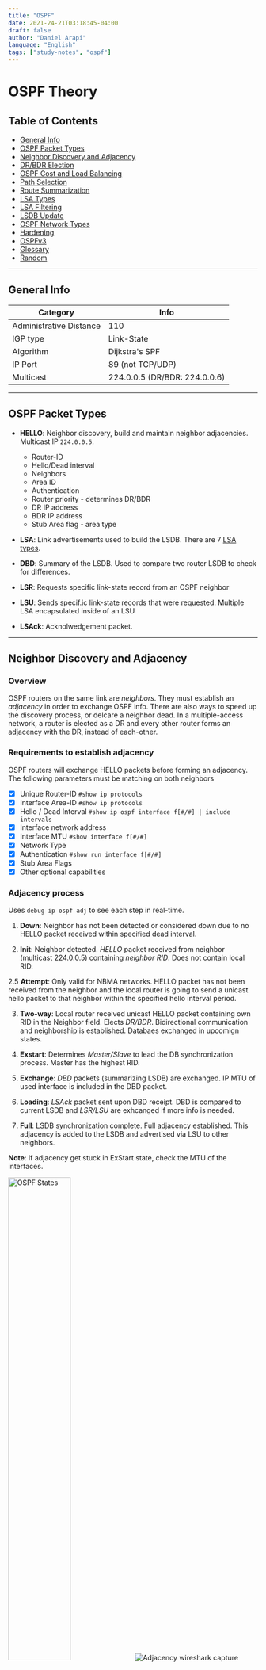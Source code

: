 ```yaml
---
title: "OSPF"
date: 2021-24-21T03:18:45-04:00
draft: false
author: "Daniel Arapi"
language: "English"
tags: ["study-notes", "ospf"]
---
```



<a id="topofpage"></a>
# OSPF Theory

## Table of Contents

- [General Info](#general-info)
- [OSPF Packet Types](#ospf-packet-types)
- [Neighbor Discovery and Adjacency](#neighbor-discovery-and-adjacency)
- [DR/BDR Election](#drbdr-election)
- [OSPF Cost and Load Balancing](#ospf-cost-and-load-balancing)
- [Path Selection](#path-selection)
- [Route Summarization](#route-summarization)
- [LSA Types](#lsa-types)
- [LSA Filtering](#lsa-filtering)
- [LSDB Update](#lsdb-update)
- [OSPF Network Types](#ospf-network-types)
- [Hardening](#ospf-hardening)
- [OSPFv3](#ospfv3)
- [Glossary](#glossary)
- [Random](#random)

---

## General Info

Category | Info
---|---
Administrative Distance | 110
IGP type | Link-State
Algorithm | Dijkstra's SPF
IP Port | 89 (not TCP/UDP)
Multicast | 224.0.0.5 (DR/BDR: 224.0.0.6)

---

## OSPF Packet Types

- **HELLO**: Neighbor discovery, build and maintain neighbor adjacencies. Multicast IP `224.0.0.5`.
  - Router-ID
  - Hello/Dead interval
  - Neighbors
  - Area ID
  - Authentication
  - Router priority - determines DR/BDR
  - DR IP address
  - BDR IP address
  - Stub Area flag - area type

- **LSA**: Link advertisements used to build the LSDB. There are 7 [LSA types](#lsa-types).
- **DBD**: Summary of the LSDB. Used to compare two router LSDB to check for differences.
- **LSR**: Requests specific link-state record from an OSPF neighbor
- **LSU**: Sends specif.ic link-state records that were requested. Multiple LSA encapsulated inside of an LSU
- **LSAck**: Acknolwedgement packet.

---

## Neighbor Discovery and Adjacency

### Overview

OSPF routers on the same link are *neighbors*. They must establish an *adjacency* in order to exchange OSPF info. There are also ways to speed up the discovery process, or delcare a neighbor dead. In a multiple-access network, a router is elected as a DR and every other router forms an adjacency with the DR, instead of each-other.

### Requirements to establish adjacency

OSPF routers will exchange HELLO packets before forming an adjacency.
The following parameters must be matching on both neighbors
- [x] Unique Router-ID `#show ip protocols`
- [x] Interface Area-ID `#show ip protocols`
- [x] Hello / Dead Interval `#show ip ospf interface f[#/#] | include intervals`
- [x] Interface network address
- [x] Interface MTU `#show interface f[#/#]`
- [x] Network Type
- [x] Authentication `#show run interface f[#/#]`
- [x] Stub Area Flags
- [x] Other optional capabilities

### Adjacency process

Uses `debug ip ospf adj` to see each step in real-time.
1. **Down**:
Neighbor has not been detected or considered down due to no HELLO packet received within specified dead interval.

2. **Init**:
Neighbor detected. *HELLO* packet received from neighbor (multicast 224.0.0.5) containing *neighbor RID*. Does not contain local RID.

2.5 **Attempt**:
Only valid for NBMA networks.  HELLO packet has not been received from the neighbor and the local router is going to send a unicast hello packet to that neighbor within the specified hello interval period.

3. **Two-way**:
Local router received unicast HELLO packet containing own RID in the Neighbor field. Elects *DR/BDR*. Bidirectional communication and neighborship is established. Databaes exchanged in upcomign states.

4. **Exstart**:
Determines *Master/Slave* to lead the DB synchronization process. Master has the highest RID.

5. **Exchange**:
*DBD* packets (summarizing LSDB) are exchanged. IP MTU of used interface is included in the DBD packet.

6. **Loading**:
*LSAck* packet sent upon DBD receipt. DBD is compared to current LSDB and *LSR/LSU* are exhcanged if more info is needed.

7. **Full**: LSDB synchronization complete. Full adjacency established. This adjacency is added to the LSDB and advertised via LSU to other neighbors.

**Note**:
If adjacency get stuck in ExStart state, check the MTU of the interfaces.

<img src="https://github.com/darapi/StudyNotes/blob/master/images/ospf_states.png" alt="OSPF States" width="50%" height="50%">
<img src="https://github.com/darapi/StudyNotes/blob/master/images/OSPF_Adjacency_Wireshark.png" alt="Adjacency wireshark capture">


### Neighbor Down
The Hello/Dead intervals can be reduced to identify a neighbor or declare a neighbor dead, more quickly. The interface commands to adjust the intervals are `ip ospf hello-interval [#]` and `ip ospf dead-interval [#]`. It is recommended that the Dead Interval is always x4 the Hello interval.
Neighbor discovery/down can be made even quicker with the command `ip ospf dead-interval minimal hello-multiplier [#]`. This will configure the number of HELLO packets sent *per second*.
Note: check out **Bidirectional Forwarding Detection (BFD)** for reducing failover time

## DR/BDR Election

### Overview
The purpose in selecting DR/BDR is to *limit LSA flooding* in a multi-access network.
Instead forming a full-mesh of adjecencies, each router will establish an adjacency only with the DR.
The DR will serve as a hub to which all LSA packets will be sent to/from.
This election happens in the **Two-way** stage of the OSPF adjacency process.

**Note**: DR/BDR election occurs per multi-access network, **not** per area

### Election Process

1. Router with the highest OSPF Priority becomes DR
2. Router with 2nd highest priority becomed BDR
3. All other routers become DROTHER
4. If priority is a tie, router with highest IP address becomes DR
5. Router with 2nd highest IP address becomes BDR
6. All other routers become DROTHER

- Default priority value is 1
- Routers with priority value of 0 do not participate in DR/BDR election
- Priority can be configured with interface command `ip ospf priority [#]`
- Use `clear ip ospf process` for change to take effect

---

## OSPF Cost and Load Balancing

### Overview

The metric that OSPF uses to determine 'the best path' to a destination is *cost*.
OSPF will add the cost of each link per path from source to destination.
It will then select the path with the lowest cost value.
If there is more than one path with equal cost, OSPF will load-balance between them

### Metric = Cost

- Cost = *Reference Bandwidth / Interface Bandwidth*
- Default Reference Bandwidth value = 100 Mbps (100000 Kbps)
- Recommended Reference Bandwidth value = 1000 Mbps (1000000 Kbps)
- Manually adjust cost on OSPF interface with `ip ospf cost [value]`
- Look up reference bandwidth with command `show interfaces FastEthernet 0/0 | include BW`
- Look up OSF cost of interface with command `show ip ospf interface FastEthernet 0/0 | include Cost`

### Load Balancing

- Occurs when there are two paths of equal cost
- By default, 4 equal-cost paths can be inserted into routing table for load balancing
  - Can be configured up to 16 paths max
- Interface BW or cost can be changed to configure for load balancing
- Change interface cost with command `ip ospf cost [value]`
- Change interface bandwidth with command `bandwidth [Kbps]
  - This will change the "bandwidth" to manipulate OSPF, does not change the real BW

---

## Path Selection

1. Use **path type** to select the best path (see below)
2. Uses **lowest cost** to determine best path
3. If equal cost, performs **load-balancing**
4. If load-balancing is disabled, selects path with most **stable LSA entry** in LSDB (or lowest RID, not sure)
5. If multiple paths from different OSPF processes, selects **lowest OSPF PID**

**Path Types - Before Cisco IOS release 15.1(2)S:**
1. Intra-Area (O)
2. Inter-Area (O IA)
3. External Type 1 (E1)
4. NSSA Type 1 (N1)
5. External Type 2 (E2)
6. NSSA Type 2 (N2)

**Path Types - After Cisco IOS release 15.1(2)S:**
1. Intra-Area (O)
2. Inter-Area (O IA)
3. NSSA Type 1 (N1)
4. External Type 1 (E1)
5. NSSA Type 2 (N2)
6. External Type 2 (E2)

---

## Route Summarization

OSPF route summarization can only be configured on the ABR (Type 3 LSA) or ASBR (Type 5 LSA).

**Type 3 Interarea Route Summarization**
- A summary route will only be advertised if you have at least one subnet that falls within the summary range.
- A summary route will have the cost of the subnet with the lowest cost that falls within the summary range.
- Your ABR that creates the summary route will create a **null0** interface to prevent loops.
- OSPF is a classless routing protocol so you can pick any subnet mask you like for prefixes.
- OSPF config is `area [AID] range [prefix] [mask]`

**Type 5 External Route Summarization**
- You can create the summary only on the ASBR.
- A **null0** entry will be created in the routing table for the summary route.
- OSPF config is `summary-address [prefix] [mask]`

---

## LSA Types

### Overview

OSPF LSA packets are used to build the LSDB. Reliable delivery of LSA packets is ensured via implicit and explicit acknowledgements.
An implicit acknowledgement is when a duplicate of the same packet is sent back to the originating router.
Different LSA types are used for the following:
- Area types (backbone, non-backbone, stub)
- Routers (regular, DR, ABR, ASBR)
- Default routes
- External routes

Type     | Name                                                        | Description
-------- | ----------------------------------------------------------- | --------------------------------
Type 1   |  [Router LSA](#lsa-type-1---router-lsa)                     | Represents a router
Type 2   |  [Network LSA](#lsa-type-2---network-lsa)                   | Reperesents the DR
Type 3   |  [Network Summary LSA](#lsa-type-3---network-summary-lsa)   | Inter-area routes
Type 4   |  [ASBR Summary LSA](#lsa-type-4---asbr-summary-lsa)         | Represents an ASBR
Type 5   |  [External LSA](#lsa-type-5---external-lsa)                 | A non-OSPF route
Type 6   |  [Group Membership LSA](#lsa-type-6---group-membership-lsa) | n/a
Type 7   |  [NSSA LSA](#lsa-type-7---nssa-lsa)                         | Used in stub areas in place of Type 5

The LSA type can be viewed with the command `show ip ospf database`

### Detailed Explanations

#### LSA Type 1 - Router LSA

All OSPF routers create a single Type 1 LSA, with *info about all OSPF links*.
It is then advertises to the entire local area.
A Type 1 LSA contains the following:
- RID
- The prefix and type ([LSID](#lsid)) of OSPF links

Link Type	| Description	                                  | LSID
----------|-----------------------------------------------|--------------------
1	        | Point-to-point connection to another router	  | Neighbor router ID
2	        | Connection to transit network (multi-access)	| IP address of DR
3	        | Connection to stub network.                 	| IP Network
4	        | Virtual Link	                                | Neighbor router ID

#### LSA Type 2 - Network LSA

A DR will create a Type 2 LSA for each *multi-access network* it connects to.
It is then advertised to the entire local area.
A Type 2 LSA contains the following:
- The Router-ID
- The prefix and mask of OSPF interface on multi-access network
- List of routers that connect to the multi-access network

#### LSA Type 3 - Network Summary LSA

An ABR creates a Type 3 LSA per area, and advertise it to all other areas.
Thus *each area will have information about each-other*.
Routing table entries with **O IA** are learned through Type 3 LSA.
A Type 3 LSA includes the following:
- List of subnets in an area

#### LSA Type 4 - ASBR Summary LSA

An ABR creates a Type 4 LSA containing ASBR info.
This is advertised to all OSPF areas, so that they know *how to reach the ASBR*.

#### LSA Type 5 - External LSA

An ASBR creates a Type 5 LSA for *non-OSPF routes*.
It is then advertised to all areas. These route entries apprear in the routing table with **E1** (cummulitive cost) or **E2** (static cost)

#### LSA Type 6 - Group Membership LSA

Used for [MOSPF](#whatismospf).
No longer supported by Cisco.
Cisco instead uses [PIM](#whatispim).

#### LSA Type 7 - NSSA LSA

ABR creates Type 7 with exact same content as Type 5 LSA.
Since Type 5 is blocked in a NSSA, a Type 7 is used instead.
A Type 7 LSA only lives with a NSSA.
These route entries will appear in the routing table with **N1** or **N2**
The Type 7 is eventually converted to Type 5 by other ABRs.

#### Type 8 - External attribute LSA for BGP

Not used on Cisco routers

#### Type 9-11 - Opaque

Reserved for future use.
Type 10 is used in MPLS traffic engineering

---

## LSA Filtering

### Overview

OSPF can only filter LSA packets because it advertises LSAs instead of routes.
LSA packets are used to build the LSDB, which must be identical across all OSPF routers within an area.
Therefore, LSA filtering cannot be applied within an area as that would create an inconsistency across router LSDBs.

Options for route filtering:
- Filtering the routing table
- Interarea Type 3 LSA on the ABR
- External Type 5 LSA on the ASBR.

### Filtering - Routing Table

The only option to "filter" within an area is to filter which routes appear in the routing table. However these prefixes will still appear in the LSDB and LSA packets are still being advertised to neighbors.
**Note**: A filtered route may cause a black hole. The route may be filtered from one router's routing table yet still exists on all other router routing tables. Neigihbors will then forward packets to the router on which filtering is configured on, causing packets to be dropped or misrouted.

- **ACL + Distribute-List** - filter which prefixes appear in the routing table; use **in** keyword

### Filtering - LSA Type 3

Interarea Type 3 LSA filtering is configured on the ABR.
A Type 3 LSA can be filtered using a **filter-list** combined with a **prefix-list**.
This is configured on an **ABR** to prevent filter prefixes **between areas**.

- **Prefix-List + Filter-List** - filter Type 3 LSA packets (inbound or outbound)
- LSA Type 3 **IN**bound filter-list - filters prefixes of any area **from entering IN a specific area**
- LSA Type 3 **OUT**bound filter-list - filters prefixes of a specific area **from getting OUT of that area**

### Filtering - LSA Type 5

External Type 5 LSA filtering is configured on the ASBR.
There are three possible methods for filtering:
- **ACL + Distribute-List** - filter certain networks from entering the area, use *out* keyword
- **ACL + Route-Map + Redistribution** - filter what is being redistributed into OSPF
- **Summary Address No-Advertise** - do not advertise specified prefix in OSPF

---

## LSDB Update

![LSDB Flowchart](https://github.com/darapi/StudyNotes/blob/master/images/lsa_lsdb_flooding.png)

LSA components that determine how ***recent*** it is:
- A higher sequence number.
- A higher checksum number.
- An age equal to the maximum age.
- If the link-state age is much younger.

LSA Sequence Number:
- There are 4 bytes or 32-bits.
- Begins with 0x80000001 and ends at 0x7FFFFFFF.
- Every 30 minutes each LSA will age out and will be flooded:
  - The sequence number will increment by one
  - The last sequence number 0x7FFFFFFF it will wrap around and start again at 0x80000001

---

## OSPF Network Types

### Overview

Network Type | Subnet | Hello/Dead | DR/BDR | Proprietary | Hello Packet | Neighborship | Network | Next Hop
--- | --- | --- | --- | --- | --- | --- | --- | ---
PtP | Different | 10/40 | No | Cisco | Multicast | Auto | PPP, HDLC, FR P2P | neighbor
PtMP | Same | 30/120 | No | RFC | Multicast | Auto | FR Multipoint | neighbor
PtMP-NB | Same | 30/120 | No | Cisco | Unicast | Configured | FR Multipoint | neighbor
BMA | Same | 10/40 | Yes; Auto-elected | Cisco | Multicast | Auto | Eth, Token, FDDI | source
NBMA | Same | 30/120 | Yes; Configured | RFC | Unicast | Configured | FR Multipoint, X.25, ATM | source

**Notes:**
- DR/BDR election is required on multi-access networks (BMA, NBMA). Not requried on "Point" networks.
- Neighbors must be configured on Non-Broadcast networks because auto-discovery wont' work since multicast is not supported.
- Only PtP requires a different subnet per PVC. All other types share the same subnet.
- Next-Hop on BMA and NBMA is the source where the network is being advertised from. FR map tells router how to go through Hub to reach spoke.

### PtP (Point-to-Point network)
A serial connection between two routers.

### Point-to-Multipoint
The Hub has a point-to-pont connection to each spoke over a Non-Broadcast Multi-Access network.
A DR/BDR is not necessary in this topology.

### Point-to-Multipoint Non-Broadcast
test

### Broadcast Multi-Access network
Two or more routers on the same subnet (***multi-access***) connected to an Ethernet switch. OSPF will automatically elect a DR/BDR.
The next two types of network are used to accommodate Multi-Access technologies that don’t support broadcast.<br/>
These technologies include Frame Relay and ATM.

### NBMA (Non-Broadcast Multi-Access network)
Two or more routers on the same subnet connected over a ***non-broadcast*** technology (e.g. Frame-Relay).
To emulate a broadcast, OSPF sends unicast packets to all destinations.
In this case, the Hub router must become the DR by configuring the Spokes as DROTHER (command: `ip ospf priority 0`).
Configure `ip ospf network non-broadcast` on the Hub and the Spoke routers.

---

## OSPF Hardening

### Overview

There are two options to making OSPF more secure
- Authenticating neighbor adjacencies
- TTL security checks, to prevent spoofing
- Disable unecessary HELLO advertisements on interfaces

#### OSPF Neighbor Authentication

There are four options for authentication
- Aut:0 - Null authentication
  - No configs need to be made for this
- Aut:1 - Plain text authentication
  - Configured at interface level
- Aut:2 - MD5 authentication
  - Configured at interface level, or entire area (via key chain)
- HMAC-SHA authentication
  - Configured at interface level or entire area (via key chain)

#### TTL Security Check

- Router discards OSPF packets bellow TTL treshold (default is 255)
- OSPF packets with TTL of 255 is only possible from adjacent neighbors (266 - 1 = 255)
- Not applied to virtual links or sham links by default
- If you want to use this, then you can use the `area virtual-link ttl-security` or `area sham-link ttl-security` commands

### Passive Interfaces

It is sometimes undesirable to send HELLO packets out of certain interfaces. For example, those that connect to L2 switches.

---

## Area Types

### Overview
All areas must connect to Area 0, also called the Backbone area. Routers located in Area 0 are referred to as Backbone routers. An ABR is a router between two areas. An ASBR is a router running a routing protocol in addition to OSPF.

**Advantages of using areas:**
- Reduce memory consumption
- Lower cpu intensitiy
- Smaller LSDB
- Reduces complexiity
- Improve convertence speed

---

## OSPFv3

### Overview

- **Link-local addresses** : Packets are sourced from link-local IPv6 addresses
- **Links, not networks**: Uses the term "links" instead of "networks"
- **New LSA types**: Two new LSA types, and LSA type 1 and 2 have changed
- **Interface commands**: OSPFv3 is enabled on interfaces, instead of `network` command
- **Router ID**: Must be manually configured, auto self-assign feature not available
- **Multiple prefixes per interface**: Will advertise all configured IPv6 prefixes on a single interface
- **Flooding scope**: Has a flood scope for different LSA
- **Multiple instances per link**: Capable of running multiple OSPFv3 instances per link
- **Authentication**: IPv6 IPSec authentication only
- **Prefixes in LSAs**: Shows prefixes in LSAs as prefix + prefix length.


### OSPFv3 LSA Types

v3 Type | v3 Name | v2 Type | v2 Name
--- | --- | --- | ---
0x2001 | Router LSA | 1 | Router LSA
0x2002 | Network LSA | 2 | Network LSA
0x2003 | Inter-Area Prefix LSA | 3 | Network Summary LSA
0x2004 | Inter-Area Router LSA | 4 | ASBR Summary LSA
0x4005 | AS-External LSA | 5 | AS-External LSA
0x2006 | Group Membership LSA | 6 | Group Membership LSA
0x2007 | Type-7 LSA | 7 | NSSA External LSA
0x0008 | Link LSA | --- | ---
0x2009 | Intra-Area Prefix LSA | --- | ---

v3 Hex | v3 Scope
--- | ---
0x0 | Link-local
0x2 | Single area
0x4 | Entire OSPFv3 routing domain

**Separation of Addressing from the SPF Tree**

LSA Type 1 and Type 2 include topology ***and*** network information in OSPFv2. In OSPFv3, they contain ***only*** topology information (not network). Prefixes are instead advertised through OSPFv3 LSA Type 9.

**Packet Header**

OSPFv6 also has a new field in the packet header called **Instance ID**. This allows multiple OSPFv3 instances to run on a single link. Instance ID must match in order to become neighbors. Value is 0 by default.

**Configuration**
Almost all commands for OSPFv2 are the same, except it will have `ipv6` before the command.
IPv6 must be enabled on interface with the `ipv6 enable` command.
IPv6 routing must be enabled on the router with `R1(config)#ipv6 unicast-routing`

### OSPFv3 Authentication and Encryption

OSPFv3 does not have an authentication field in the packet header. It instead relies on IPsec to do the authentication.
IPsec two encapsulation types: AH (Authenticaiton Header) and ESP (Encapsulating Security Payload).
AH only encrypts the header whereas ESP encrypts the entire packet. With ESP, you can achieve authentication and encryption for OSPFv3.
The following interface command is used for authentication: `ipv6 ospf authentication ipsec spi [#] sha1/md5 [key]`
To configure the same authentication key for the entire area, use `area [AID] authentication` under the OSPFv3 proccess.

ESP Authentication/Encryption
```
R1(config-if)#ipv6 ospf encryption ipsec spi 256 esp aes-cbc 256 [key]
```

Verification Commands:
```
R1#show ipv6 ospf interface Fa #/# | include auth
R1#show crypto ipsec sa
R1#show crypto ipsec policy
```

**Configuring IPv4 on OSPFv3**
```
R1(config)#router ospfv3 1
R1(config)#ipv6 unicast-routing
R1(config)#interface GigabitEthernet 3
R1(config-if)#ospfv3 1 ipv4 area 0
R1(config-if)#ip address [ip_address]
```

---

## Glossary:

**DR (Designated Router)**
: In a *multi-access network*, router with highest priority value becomes the DR. All routers form adjacencies *only* with the DR. LSA packets are sent to and from the DR. This prevents a full-mesh of OSPF adjacencies from occurring, which can flood the network with OSPF hello and LSA packets.

**BDR (Backup Designated Router)**
: If the DR goes down, this router becomes the new DR.

**DROTHER**
: An OSPF router that is not a DR or a BDR in a multiple-access network

**ABR (Area Border Router)**
: A router bridging two OSPF areas. One interface belongs to Area 0 and another interface belongs to Area X.

**ASBR (Autonomous System Border Router)**
: A router bridging the OSPF network to a non-OSPF network. Example: one interface connects to OSPF network, and another interface connects to EIGRP network.

**LSDB (Link State Database)**
: Database mapping the full network topology using info gathered from LSA packets.

**SPF (Shortest Path First algorithm)**
: Algorithm used to determine the shortest path from A to B.

**Metric**
: OSPF uses "cost" as a metric; the formula is: Cost = Reference Bandwidth / Interface Bandwidth

**Hello Interval**
: How often (in seconds) a HELLO packet is sent out. Default is 10 seconds.

**Dead Interval**
: Waiting time (in seconds) to receive a HELLO packet before considering the adjacent neighbor down

<a name="lsid"></a>
**LSID (Link-State Identifier)**
: A 32-bit marking that identifies the LSA type

**NSSA (Not So Stuby Area)**
: test123

<a name="whatismospf"></a>
**MOSPF (Multicast OSPF)**
: Feature no longer used on Cisco devices.

<a name="whatispim"></a>
**PIM (Protocol Independent Multicast)**
: Used for multicast on Cisco devices

**BW (Bandwidth)**
: Typically measured in bits, kilobits, or megabits per second, is the rate at which data flows over the network. This is a measure of throughput (amount per second) rather than speed (distance traveled per second). The "bandwidth" configured on a Cisco interface only affects layer 3 routing protocols such as OSPF cost calculation. It *does not* change the actual bandwidth of the interface.

**HELLO packet**
: Neighbor discovery, neighbor adjacency, maintain adjacency. Sent to multicast 224.0.0.5.

**LSA (Link-State Advertisement)**
: Packet advertising OSPF links. Used to build the LSDB.

**DBD (Database Descrpition)**
: Summary of the LSDB. Used to compare two router LSDB to check for differences.

**LSR (Link-State Request)**
: Requests specific link-state record from an OSPF neighbor

**LSU (Link-State Update)**
: Packent containing specific likn-state records that were requested. Contains multiple LSAs in it.

**LSAck (Acknowledgement)**
: Acknolwedgement packet

**RID (Router-ID)**
: Used to identify OSPF router in LSDB topology. Order of preference: 1. manually configured, 2. highest loopback IP 3. highest active intrface IP.

**AID (Area-ID)**
: Area ID can be expressed with a single number (Area 0) or decimal notation (Area 0.0.0.0)

**Default Route**
: Advertised to all areas via Type 5 LSA. Entry will appear in routing tables as **O*E2**

**OSPF Multi-Access netwwork**
: Two or more routers that are on the same subnet.

**Dijkstra's Algorithm**
: OSPF algorithm that selects path with lowest cost.

**Cost**
: The metric that OSPF uses to calculated the shortest path to a destination.

---

## Random

##### Default Route

- Advertise default route into OSPF
- Other routers will go through this router to exit the network
- Configure in OSPF process: `default-information originate always`
- The default route will appear on other routers as such: `O*E2 0.0.0.0/0 [110/1] via 192.168.13.3, 00:00:50, FastEthernet1/0`
- configured on ASBR, sends out Type 5 LSA

##### OSPF Authentication Options

- Configured on OSPF interface or OSPF process
- Aut:0 - Null
- Aut:1 - Plain text
- Aut:2 - MD5
  - key-id and password must match on both ends

  ## Show Commands

```
R1#show ip route ospf
O    192.168.13.0/24 [110/2] via 192.168.23.3, 00:09:45, FastEthernet1/0
```
- Format: `[protocol]    [destination_ip/[CIDR] [AD/metric] via [next-hop], [timestamp], [egress interface]`
- Timestamp - elapsed time since network was discovered

```
R1#show ip ospf interface fa1/0
FastEthernet1/0 is up, line protocol is up
  Internet Address 192.168.23.2/24, Area 0
  Process ID 1, Router ID 2.2.2.2, Network Type BROADCAST, Cost: 1
```
- Cost of interface

---

##Troubleshooting

### Adjacency issues

```
R2#debug ip ospf packet
OSPF packet debugging is on
OSPF: rcv. v:2 t:1 l:48 rid:1.1.1.1
      aid:0.0.0.0 chk:4D40 aut:0 auk: from FastEthernet0/0
```

- V:2 - stands for OSPF version 2 (IPv6 is version 3)
- T:1 - stands for OSPF packet number 1 (Hello packekt).
- L:48 is the packet length in bytes.
- RID 1.1.1.1 - is the Router ID.
- AID:0.0.0.0 - Area ID in decimal notation
- CHK 4D40 - checksum of OSPF packet
- AUT:0 - authenticaiton type (0 = null, 1 = clear-text, 2 = MD5)
- AUK: - Authentication info


###### [↑ Go to Top of Page ↑](#topofpage)
